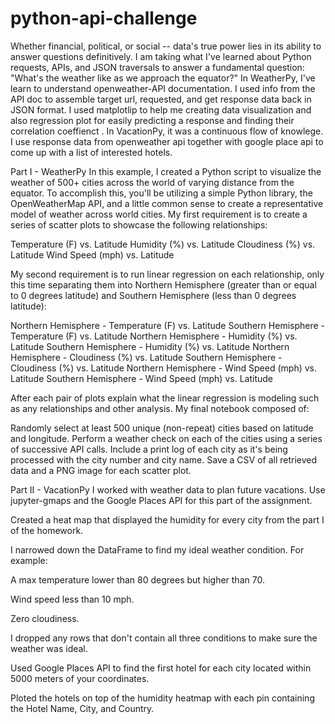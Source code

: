 # python-api-challenge
Whether financial, political, or social -- data's true power lies in its ability to answer questions definitively. I am taking what I've learned about Python requests, APIs, and JSON traversals to answer a fundamental question: "What's the weather like as we approach the equator?"
In WeatherPy, I've learn to understand openweather-API documentation.  I used  info from the API doc to assemble target url, requested, and get response data back in JSON format.  I used matplotlip to help me creating data visualization and also regression plot for easily predicting a response and finding their correlation coeffienct .
In VacationPy, it was a continuous flow of knowlege.  I use response data from openweather api together with google place api to come up with a list of interested hotels.

Part I - WeatherPy
In this example, I created a Python script to visualize the weather of 500+ cities across the world of varying distance from the equator. To accomplish this, you'll be utilizing a simple Python library, the OpenWeatherMap API, and a little common sense to create a representative model of weather across world cities.
My first requirement is to create a series of scatter plots to showcase the following relationships:

Temperature (F) vs. Latitude
Humidity (%) vs. Latitude
Cloudiness (%) vs. Latitude
Wind Speed (mph) vs. Latitude

My second requirement is to run linear regression on each relationship, only this time separating them into Northern Hemisphere (greater than or equal to 0 degrees latitude) and Southern Hemisphere (less than 0 degrees latitude):

Northern Hemisphere - Temperature (F) vs. Latitude
Southern Hemisphere - Temperature (F) vs. Latitude
Northern Hemisphere - Humidity (%) vs. Latitude
Southern Hemisphere - Humidity (%) vs. Latitude
Northern Hemisphere - Cloudiness (%) vs. Latitude
Southern Hemisphere - Cloudiness (%) vs. Latitude
Northern Hemisphere - Wind Speed (mph) vs. Latitude
Southern Hemisphere - Wind Speed (mph) vs. Latitude

After each pair of plots explain what the linear regression is modeling such as any relationships and other analysis.
My final notebook composed of:

Randomly select at least 500 unique (non-repeat) cities based on latitude and longitude.
Perform a weather check on each of the cities using a series of successive API calls.
Include a print log of each city as it's being processed with the city number and city name.
Save a CSV of all retrieved data and a PNG image for each scatter plot.


Part II - VacationPy
I worked with weather data to plan future vacations. Use jupyter-gmaps and the Google Places API for this part of the assignment.

Created a heat map that displayed the humidity for every city from the part I of the homework.

I narrowed down the DataFrame to find my ideal weather condition. For example:


A max temperature lower than 80 degrees but higher than 70.


Wind speed less than 10 mph.


Zero cloudiness.


I dropped any rows that don't contain all three conditions to make sure the weather was ideal.


Used Google Places API to find the first hotel for each city located within 5000 meters of your coordinates.


Ploted the hotels on top of the humidity heatmap with each pin containing the Hotel Name, City, and Country.
